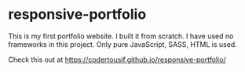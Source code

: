 # responsive-portfolio
This is my first portfolio website. I built it from scratch.
I have used no frameworks in this project. Only pure JavaScript, SASS, HTML is used.

Check this out at https://codertousif.github.io/responsive-portfolio/

